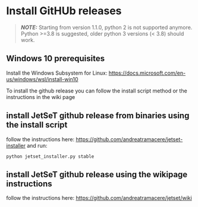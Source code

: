 # Install GitHUb releases


> **_NOTE:_** Starting from version 1.1.0, python 2 is not supported anymore. Python >=3.8 is suggested, older python 3 versions (< 3.8) should work.

## Windows 10 prerequisites
Install the Windows Subsystem for Linux: https://docs.microsoft.com/en-us/windows/wsl/install-win10

To install the github release you can follow the install script method or the instructions in the wiki page


## install  JetSeT github release from binaries using the install script
follow the instructions here: https://github.com/andreatramacere/jetset-installer
and run:
    
    python jetset_installer.py stable

## install  JetSeT github release using the wikipage instructions
follow the instructions here: https://github.com/andreatramacere/jetset/wiki